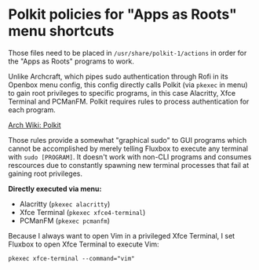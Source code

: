 # Polkit policies for "Apps as Roots" menu shortcuts

Those files need to be placed in `/usr/share/polkit-1/actions` in order for the "Apps as Roots" programs to work.

Unlike Archcraft, which pipes sudo authentication through Rofi in its Openbox menu config, this config directly 
calls Polkit (via `pkexec` in menu) to gain root privileges to specific programs, in this case Alacritty, Xfce Terminal 
and PCManFM. Polkit requires rules to process authentication for each program.

[Arch Wiki: Polkit](https://wiki.archlinux.org/title/Polkit)

Those rules provide a somewhat "graphical sudo" to GUI programs which cannot be accomplished by merely telling Fluxbox
to execute any terminal with `sudo [PROGRAM]`. It doesn't work with non-CLI programs and consumes rescources due
to constantly spawning new terminal processes that fail at gaining root privileges.

**Directly executed via menu:**
- Alacritty (`pkexec alacritty`)
- Xfce Terminal (`pkexec xfce4-terminal`)
- PCManFM (`pkexec pcmanfm`)

Because I always want to open Vim in a privileged Xfce Terminal, I set Fluxbox to open Xfce Terminal to execute 
Vim:

 `pkexec xfce-terminal --command="vim"`
 

